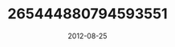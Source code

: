 ---
title: "265444880794593551"
image: "2012-08-25 12.58.37 265444880794593551_46248401"
date: "2012-08-25"
type: "photo"
---